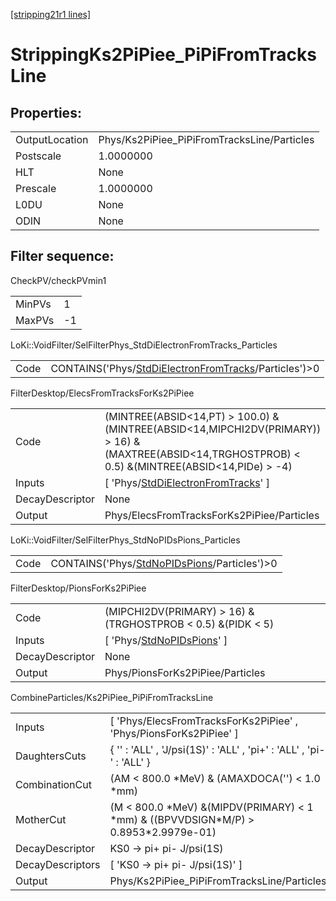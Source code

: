 [[stripping21r1 lines]](./stripping21r1-index)

# StrippingKs2PiPiee_PiPiFromTracksLine

## Properties:

|                |                                             |
|----------------|---------------------------------------------|
| OutputLocation | Phys/Ks2PiPiee_PiPiFromTracksLine/Particles |
| Postscale      | 1.0000000                                   |
| HLT            | None                                        |
| Prescale       | 1.0000000                                   |
| L0DU           | None                                        |
| ODIN           | None                                        |

## Filter sequence:

CheckPV/checkPVmin1

|        |     |
|--------|-----|
| MinPVs | 1   |
| MaxPVs | -1  |

LoKi::VoidFilter/SelFilterPhys_StdDiElectronFromTracks_Particles

|      |                                                                                                                  |
|------|------------------------------------------------------------------------------------------------------------------|
| Code | CONTAINS('Phys/[StdDiElectronFromTracks](./stripping21r1-commonparticles-stddielectronfromtracks)/Particles')\>0 |

FilterDesktop/ElecsFromTracksForKs2PiPiee

|                 |                                                                                                                                                           |
|-----------------|-----------------------------------------------------------------------------------------------------------------------------------------------------------|
| Code            | (MINTREE(ABSID\<14,PT) \> 100.0) &(MINTREE(ABSID\<14,MIPCHI2DV(PRIMARY)) \> 16) &(MAXTREE(ABSID\<14,TRGHOSTPROB) \< 0.5) &(MINTREE(ABSID\<14,PIDe) \> -4) |
| Inputs          | [ 'Phys/[StdDiElectronFromTracks](./stripping21r1-commonparticles-stddielectronfromtracks)' ]                                                           |
| DecayDescriptor | None                                                                                                                                                      |
| Output          | Phys/ElecsFromTracksForKs2PiPiee/Particles                                                                                                                |

LoKi::VoidFilter/SelFilterPhys_StdNoPIDsPions_Particles

|      |                                                                                                |
|------|------------------------------------------------------------------------------------------------|
| Code | CONTAINS('Phys/[StdNoPIDsPions](./stripping21r1-commonparticles-stdnopidspions)/Particles')\>0 |

FilterDesktop/PionsForKs2PiPiee

|                 |                                                                               |
|-----------------|-------------------------------------------------------------------------------|
| Code            | (MIPCHI2DV(PRIMARY) \> 16) &(TRGHOSTPROB \< 0.5) &(PIDK \< 5)                 |
| Inputs          | [ 'Phys/[StdNoPIDsPions](./stripping21r1-commonparticles-stdnopidspions)' ] |
| DecayDescriptor | None                                                                          |
| Output          | Phys/PionsForKs2PiPiee/Particles                                              |

CombineParticles/Ks2PiPiee_PiPiFromTracksLine

|                  |                                                                                           |
|------------------|-------------------------------------------------------------------------------------------|
| Inputs           | [ 'Phys/ElecsFromTracksForKs2PiPiee' , 'Phys/PionsForKs2PiPiee' ]                       |
| DaughtersCuts    | { '' : 'ALL' , 'J/psi(1S)' : 'ALL' , 'pi+' : 'ALL' , 'pi-' : 'ALL' }                      |
| CombinationCut   | (AM \< 800.0 \*MeV) & (AMAXDOCA('') \< 1.0 \*mm)                                          |
| MotherCut        | (M \< 800.0 \*MeV) &(MIPDV(PRIMARY) \< 1 \*mm) & ((BPVVDSIGN\*M/P) \> 0.8953\*2.9979e-01) |
| DecayDescriptor  | KS0 -\> pi+ pi- J/psi(1S)                                                                 |
| DecayDescriptors | [ 'KS0 -\> pi+ pi- J/psi(1S)' ]                                                         |
| Output           | Phys/Ks2PiPiee_PiPiFromTracksLine/Particles                                               |
